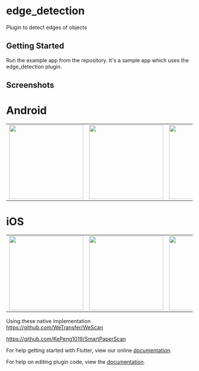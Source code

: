 # edge_detection

Plugin to detect edges of objects

## Getting Started

Run the example app from the repository. It's a sample app which uses the edge_detection plugin.

## Screenshots 

# Android

<div style="text-align: center">
   <table>
      <tr>
         <td style="text-align: center">
            <img src="https://github.com/sawankumarbundelkhandi/edge_detection/blob/master/screenshots/android/1.png" width="200"/>
         </td>
         <td style="text-align: center">
            <img src="https://github.com/sawankumarbundelkhandi/edge_detection/blob/master/screenshots/android/2.png" width="200" />
         </td>
         <td style="text-align: center">
            <img src="https://github.com/sawankumarbundelkhandi/edge_detection/blob/master/screenshots/android/3.png" width="200"/>
         </td>
         <td style="text-align: center">
            <img src="https://github.com/sawankumarbundelkhandi/edge_detection/blob/master/screenshots/android/4.png" width="200"/>
         </td>
      </tr>
   </table>
</div>


# iOS

<div style="text-align: center">
   <table>
      <tr>
         <td style="text-align: center">
            <img src="https://github.com/sawankumarbundelkhandi/edge_detection/blob/master/screenshots/ios/1.PNG" width="200"/>
         </td>
         <td style="text-align: center">
            <img src="https://github.com/sawankumarbundelkhandi/edge_detection/blob/master/screenshots/ios/2.PNG" width="200" />
         </td>
         <td style="text-align: center">
            <img src="https://github.com/sawankumarbundelkhandi/edge_detection/blob/master/screenshots/ios/3.PNG" width="200"/>
         </td>
         <td style="text-align: center">
            <img src="https://github.com/sawankumarbundelkhandi/edge_detection/blob/master/screenshots/ios/4.PNG" width="200"/>
         </td>
      </tr>
   </table>
</div>
   
Using these native implementation   
<a>https://github.com/WeTransfer/WeScan</a>

<a>https://github.com/KePeng1019/SmartPaperScan</a>

For help getting started with Flutter, view our online
[documentation](https://flutter.io/).

For help on editing plugin code, view the [documentation](https://flutter.io/developing-packages/#edit-plugin-package).
